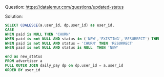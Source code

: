 Question: https://datalemur.com/questions/updated-status

Solution:
```sql
SELECT COALESCE(a.user_id, dp.user_id) as user_id,
CASE 
WHEN paid is NULL THEN 'CHURN' 
WHEN paid is not NULL AND status in ('NEW','EXISTING','RESURRECT') THEN 'EXISTING'
WHEN paid is not NULL AND status = 'CHURN' THEN 'RESURRECT'
WHEN paid is not NULL AND status is NULL  THEN 'NEW'

end as new_status
FROM advertiser a
FULL OUTER JOIN daily_pay dp on dp.user_id = a.user_id
ORDER BY user_id
```